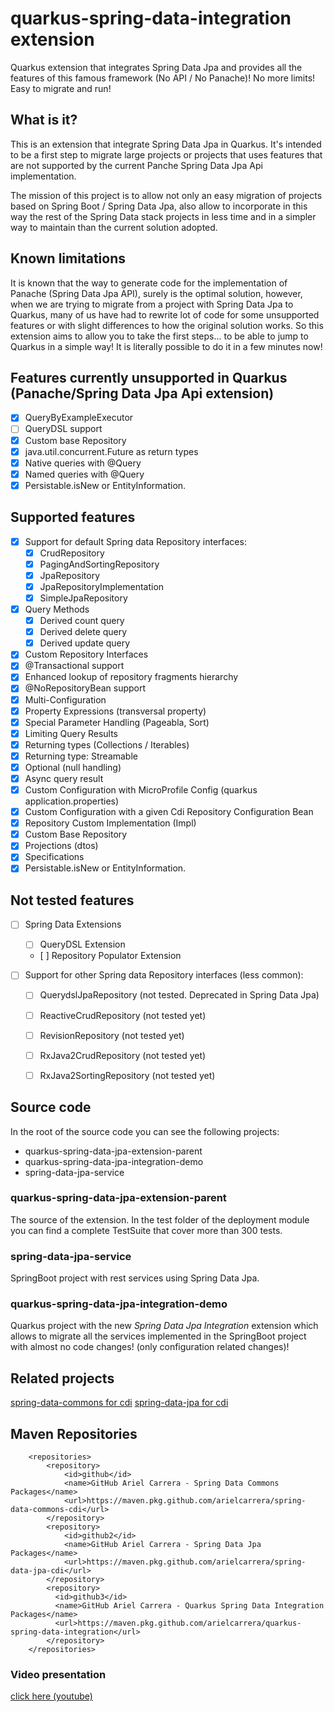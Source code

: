 # quarkus-spring-data-integration extension

Quarkus extension that integrates Spring Data Jpa and provides all the features of this famous framework (No API / No Panache)! No more limits! Easy to migrate and run!

## What is it?

This is an extension that integrate Spring Data Jpa in Quarkus. It's intended to be a first step to migrate large projects or projects that uses features that are not supported by the current Panche Spring Data Jpa Api implementation.

The mission of this project is to allow not only an easy migration of projects based on Spring Boot / Spring Data Jpa, also allow to incorporate in this way the rest of the Spring Data stack projects in less time and in a simpler way to maintain than the current solution adopted.

## Known limitations

It is known that the way to generate code for the implementation of Panache (Spring Data Jpa API), surely is the optimal solution, however, when we are trying to migrate from a project with Spring Data Jpa to Quarkus, many of us have had to rewrite lot of code for some unsupported features or with slight differences to how the original solution works.
So this extension aims to allow you to take the first steps... to be able to jump to Quarkus in a simple way! It is literally possible to do it in a few minutes now!

## Features currently unsupported in Quarkus (Panache/Spring Data Jpa Api extension)

- [X] QueryByExampleExecutor
- [ ] QueryDSL support
- [X] Custom base Repository
- [X] java.util.concurrent.Future as return types
- [X] Native queries with @Query
- [X] Named queries with @Query
- [X] Persistable.isNew or EntityInformation.

## Supported features

- [x] Support for default Spring data Repository interfaces:
  - [X] CrudRepository
  - [X] PagingAndSortingRepository
  - [X] JpaRepository
  - [X] JpaRepositoryImplementation
  - [X] SimpleJpaRepository
- [X] Query Methods
  - [X] Derived count query
  - [X] Derived delete query
  - [X] Derived update query
- [X] Custom Repository Interfaces
- [X] @Transactional support
- [X] Enhanced lookup of repository fragments hierarchy
- [X] @NoRepositoryBean support
- [X] Multi-Configuration
- [X] Property Expressions (transversal property)
- [X] Special Parameter Handling (Pageabla, Sort)
- [X] Limiting Query Results
- [X] Returning types (Collections / Iterables)
- [X] Returning type: Streamable
- [X] Optional (null handling)
- [X] Async query result
- [X] Custom Configuration with MicroProfile Config (quarkus application.properties)
- [X] Custom Configuration with a given Cdi Repository Configuration Bean
- [X] Repository Custom Implementation (Impl)
- [X] Custom Base Repository
- [X] Projections (dtos)
- [X] Specifications
- [X] Persistable.isNew or EntityInformation.

## Not tested features 

- [ ] Spring Data Extensions
  - [ ] QueryDSL Extension
  - [ ] Repository Populator Extension

- [ ] Support for other Spring data Repository interfaces (less common): 
  - [ ] QuerydslJpaRepository (not tested. Deprecated in Spring Data Jpa)
  - [ ] ReactiveCrudRepository (not tested yet)
  - [ ] RevisionRepository (not tested yet)
  - [ ] RxJava2CrudRepository (not tested yet)
  - [ ] RxJava2SortingRepository (not tested yet)


## Source code

In the root of the source code you can see the following projects: 

 - quarkus-spring-data-jpa-extension-parent
 - quarkus-spring-data-jpa-integration-demo
 - spring-data-jpa-service
 
### quarkus-spring-data-jpa-extension-parent

The source of the extension.
In the test folder of the deployment module you can find a complete TestSuite that cover more than 300 tests.

### spring-data-jpa-service

SpringBoot project with rest services using Spring Data Jpa.

### quarkus-spring-data-jpa-integration-demo

Quarkus project with the new *Spring Data Jpa Integration* extension which allows to migrate all the services implemented in the SpringBoot project with almost no code changes! (only configuration related changes)!

## Related projects

[spring-data-commons for cdi](https://github.com/arielcarrera/spring-data-commons-cdi)
[spring-data-jpa for cdi](https://github.com/arielcarrera/spring-data-jpa-cdi)

## Maven Repositories

```
    <repositories>
        <repository>
            <id>github</id>
            <name>GitHub Ariel Carrera - Spring Data Commons Packages</name>
            <url>https://maven.pkg.github.com/arielcarrera/spring-data-commons-cdi</url>
        </repository>
        <repository>
            <id>github2</id>
            <name>GitHub Ariel Carrera - Spring Data Jpa Packages</name>
            <url>https://maven.pkg.github.com/arielcarrera/spring-data-jpa-cdi</url>
        </repository>
        <repository>
          <id>github3</id>
          <name>GitHub Ariel Carrera - Quarkus Spring Data Integration Packages</name>
          <url>https://maven.pkg.github.com/arielcarrera/quarkus-spring-data-integration</url>
        </repository>
    </repositories>
```

### Video presentation

[click here (youtube)](https://www.youtube.com/watch?v=GY-4_kBU1AE)
